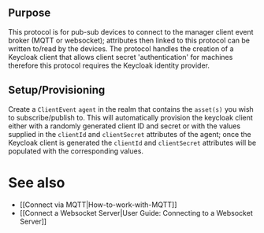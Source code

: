## Purpose

This protocol is for pub-sub devices to connect to the manager client event broker (MQTT or websocket);
attributes then linked to this protocol can be written to/read by the devices. The protocol handles the
creation of a Keycloak client that allows client secret 'authentication' for machines therefore this protocol
requires the Keycloak identity provider.

## Setup/Provisioning

Create a `ClientEvent` `agent` in the realm that contains the `asset(s)` you wish to subscribe/publish to. This will automatically provision the keycloak client either with a randomly generated client ID and secret or with the values supplied in the `clientId` and `clientSecret` attributes of the agent; once the Keycloak client is generated the `clientId` and `clientSecret` attributes will be populated with the corresponding values.

# See also

- [[Connect via MQTT|How-to-work-with-MQTT]]
- [[Connect a Websocket Server|User Guide: Connecting to a Websocket Server]]